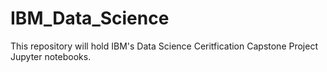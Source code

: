 # IBM_Data_Science
This repository will hold IBM's Data Science Ceritfication Capstone Project Jupyter notebooks. 
